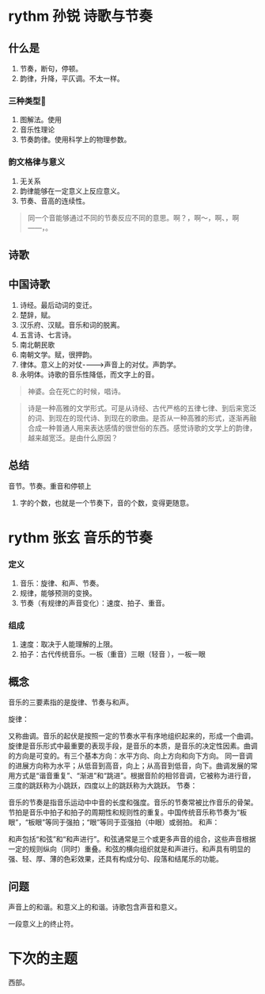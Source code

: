 # rythm 孙锐 诗歌与节奏

## 什么是
1. 节奏，断句，停顿。
2. 韵律，升降，平仄调。不太一样。


### 三种类型🌿
1. 图解法。使用
2. 音乐性理论
3. 节奏韵律。使用科学上的物理参数。


### 韵文格律与意义

1. 无关系
2. 韵律能够在一定意义上反应意义。
3. 节奏、音高的连续性。

> 同一个音能够通过不同的节奏反应不同的意思。啊？，啊～，啊、，啊——，。


## 诗歌



## 中国诗歌

1. 诗经。最后动词的变迁。
2. 楚辞，赋。
3. 汉乐府、汉赋。音乐和词的脱离。
4. 五言诗、七言诗。
5. 南北朝民歌
6. 南朝文学。赋，很押韵。
7. 律体。意义上的对仗---->声音上的对仗。声韵学。
8. 永明体。诗歌的音乐性降低，而文字上的音。

> 神婆。会在死亡的时候，唱诗。


> 诗是一种高雅的文学形式。可是从诗经、古代严格的五律七律、到后来宽泛的词、到现在的现代诗、到现在的歌曲。是否从一种高雅的形式，逐渐再融合成一种普通人用来表达感情的很世俗的东西。感觉诗歌的文学上的韵律，越来越宽泛。是由什么原因？


## 总结
音节。节奏。重音和停顿上


1. 字的个数，也就是一个节奏下，音的个数，变得更随意。



# rythm 张玄  音乐的节奏

### 定义

1. 音乐：旋律、和声、节奏。
2. 规律，能够预测的变换。
3. 节奏（有规律的声音变化）：速度、拍子、重音。


### 组成

1. 速度：取决于人能理解的上限。
2. 拍子：古代传统音乐。一板（重音）三眼（轻音   ），一板一眼



## 概念

音乐的三要素指的是旋律、节奏与和声。

旋律：

又称曲调。音乐的起伏是按照一定的节奏水平有序地组织起来的，形成一个曲调。旋律是音乐形式中最重要的表现手段，是音乐的本质，是音乐的决定性因素。曲调的方向是可变的。有三个基本方向：水平方向、向上方向和向下方向。
同一音调的进展方向称为水平；从低音到高音，向上；从高音到低音，向下。曲调发展的常用方式是“谐音重复”、“渐进”和“跳进”。根据音阶的相邻音调，它被称为进行音，三度的跳跃称为小跳跃，四度以上的跳跃称为大跳跃。
节奏：

音乐的节奏是指音乐运动中中音的长度和强度。音乐的节奏常被比作音乐的骨架。节拍是音乐中拍子和拍子的周期性和规则性的重复。中国传统音乐称节奏为“板眼”，“板眼”等同于强拍；“眼”等同于亚强拍（中眼）或弱拍。
和声：

和声包括“和弦”和“和声进行”。和弦通常是三个或更多声音的组合，这些声音根据一定的规则纵向（同时）重叠。和弦的横向组织就是和声进行。和声具有明显的强、轻、厚、薄的色彩效果，还具有构成分句、段落和结尾乐的功能。


## 问题

声音上的和谐。和意义上的和谐。诗歌包含声音和意义。


一段意义上的终止符。




# 下次的主题


西部。